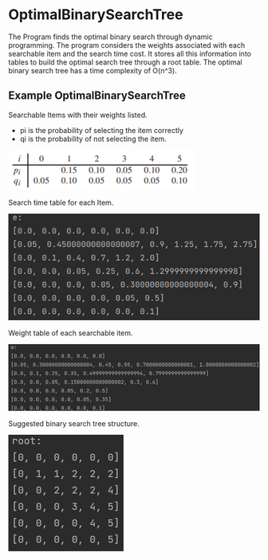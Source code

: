 # OptimalBinarySearchTree
The Program finds the optimal binary search through dynamic programming. The program considers the weights associated with each searchable item and the search time cost. It stores all this information into tables to build the optimal search tree through a root table. The optimal binary search tree has a time complexity of O(n^3). <br />

## Example OptimalBinarySearchTree

Searchable Items with their weights listed. 
* pi is the probability of selecting the item correctly 
* qi is the probability of not selecting the item. 

 ![Sample Image](https://github.com/JoseSilvestreBautista/OptimalBinarySearchTree/blob/master/image.png)
 
Search time table for each Item.
 
 ![Sample Image](https://github.com/JoseSilvestreBautista/OptimalBinarySearchTree/blob/master/eTable.PNG)
 
Weight table of each searchable item. 

 ![Sample Image](https://github.com/JoseSilvestreBautista/OptimalBinarySearchTree/blob/master/wTable.PNG)
 
Suggested binary search tree structure.

 ![Sample Image](https://github.com/JoseSilvestreBautista/OptimalBinarySearchTree/blob/master/rootTable.PNG)
